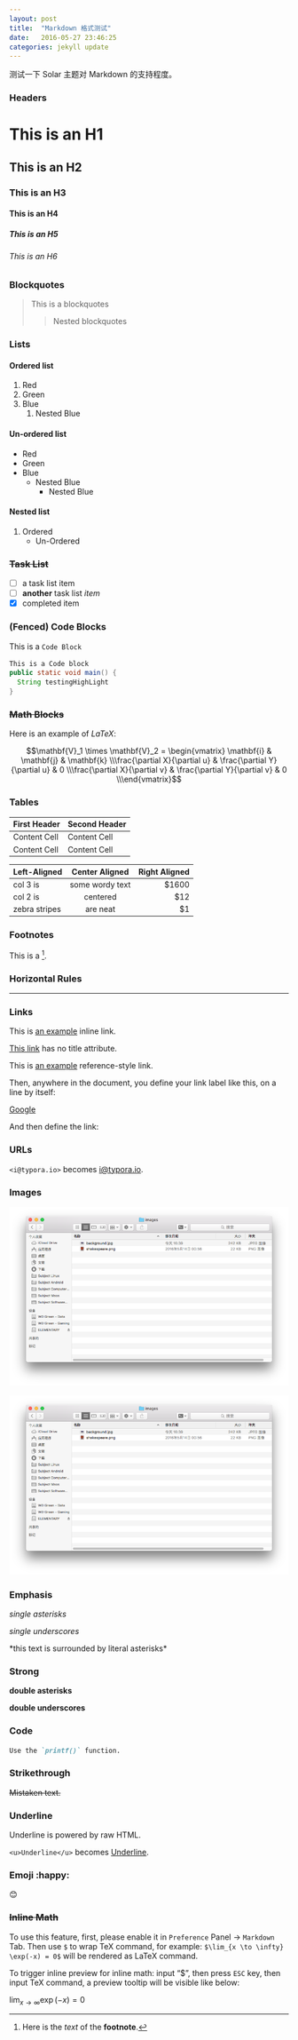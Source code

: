 ```yaml
---
layout: post
title:  "Markdown 格式测试"
date:   2016-05-27 23:46:25
categories: jekyll update
---
```


测试一下 Solar 主题对 Markdown 的支持程度。

###  Headers

# This is an H1

## This is an H2

### This is an H3

#### This is an H4

##### This is an H5

###### This is an H6

### Blockquotes

> This is a blockquotes
>
> > Nested blockquotes

### Lists

#### Ordered list

1. Red
2. Green
3. Blue
   1. Nested Blue

#### Un-ordered list

* Red
* Green
* Blue
  * Nested Blue
    * Nested Blue

#### Nested list

1. Ordered
   * Un-Ordered

### <del>Task List</del>

- [ ] a task list item
- [ ] **another** task list *item*
- [x] completed item

### (Fenced) Code Blocks

This is a `Code Block`

```java
This is a Code block
public static void main() {
  String testingHighLight
} 
```

### <del>Math Blocks</del>

Here is an example of *LaTeX*:

$$\mathbf{V}_1 \times \mathbf{V}_2 =  \begin{vmatrix} \mathbf{i} & \mathbf{j} & \mathbf{k} \\\frac{\partial X}{\partial u} &  \frac{\partial Y}{\partial u} & 0 \\\frac{\partial X}{\partial v} &  \frac{\partial Y}{\partial v} & 0 \\\end{vmatrix}$$

### Tables

| First Header | Second Header |
| ------------ | ------------- |
| Content Cell | Content Cell  |
| Content Cell | Content Cell  |

| Left-Aligned  | Center Aligned  | Right Aligned |
| :------------ | :-------------: | ------------: |
| col 3 is      | some wordy text |         $1600 |
| col 2 is      |    centered     |           $12 |
| zebra stripes |    are neat     |            $1 |

### Footnotes

This is a [^footnote].

[^footnote]: Here is the *text* of the **footnote**.

### Horizontal Rules

---

### Links

This is [an example](http://example.com/ "Title") inline link.

[This link](http://example.net/) has no title attribute.

This is [an example][id] reference-style link.

Then, anywhere in the document, you define your link label like this, on a line by itself:

[id]: http://example.com/	"Optional Title Here"



[Google][]

And then define the link:

[Google]: http://google.com/

### URLs

`<i@typora.io>` becomes <i@typora.io>.

### Images

![Alt text](/images/2016-05-29.png)

![Alt text](/images/2016-05-29.png "Optional title")

### Emphasis

*single asterisks*

_single underscores_

\*this text is surrounded by literal asterisks\*

### Strong

**double asterisks**

__double underscores__

### Code

```markdown
Use the `printf()` function.
```

### Strikethrough

~~Mistaken text.~~

### Underline

Underline is powered by raw HTML.

`<u>Underline</u>` becomes <u>Underline</u>.

### Emoji :happy:

😊

### <del>Inline Math</del>

To use this feature, first, please enable it in `Preference` Panel -> `Markdown` Tab. Then use `$` to wrap TeX command, for example: `$\lim_{x \to \infty} \exp(-x) = 0$` will be rendered as LaTeX command. 

To trigger inline preview for inline math: input “$”, then press `ESC` key, then input TeX command, a preview tooltip will be visible like below:

$\lim_{x \to \infty} \exp(-x) = 0$

